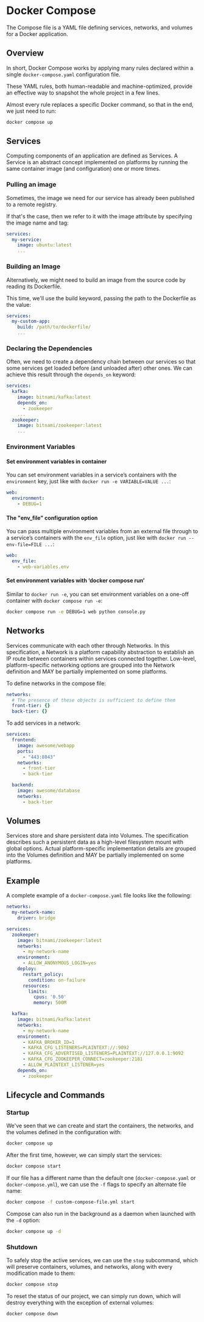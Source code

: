 # Docker Compose

The Compose file is a YAML file defining services, networks, and volumes for a Docker application.

## Overview

In short, Docker Compose works by applying many rules declared within a single `docker-compose.yaml` configuration file.

These YAML rules, both human-readable and machine-optimized, provide an effective way to snapshot the whole project in a few lines.

Almost every rule replaces a specific Docker command, so that in the end, we just need to run:

```bash
docker compose up
```

## Services

Computing components of an application are defined as Services. A Service is an abstract concept implemented on platforms by running the same container image (and configuration) one or more times.

### Pulling an image

Sometimes, the image we need for our service has already been published to a remote registry.

If that's the case, then we refer to it with the image attribute by specifying the image name and tag:

```yaml
services:
  my-service:
    image: ubuntu:latest
    ...
```

### Building an Image

Alternatively, we might need to build an image from the source code by reading its Dockerfile.

This time, we'll use the build keyword, passing the path to the Dockerfile as the value:

```yaml
services:
  my-custom-app:
    build: /path/to/dockerfile/
    ...
```

### Declaring the Dependencies

Often, we need to create a dependency chain between our services so that some services get loaded before (and unloaded after) other ones. We can achieve this result through the `depends_on` keyword:

```yaml
services:
  kafka:
    image: bitnami/kafka:latest
    depends_on:
      - zookeeper
    ...
  zookeeper:
    image: bitnami/zookeeper:latest
    ...
```

### Environment Variables

#### Set environment variables in container

You can set environment variables in a service’s containers with the `environment` key, just like with `docker run -e VARIABLE=VALUE ...`:

```yaml
web:
  environment:
    - DEBUG=1
```

#### The "env_file" configuration option

You can pass multiple environment variables from an external file through to a service’s containers with the `env_file` option, just like with `docker run --env-file=FILE ...`:

```yaml
web:
  env_file:
    - web-variables.env
```

#### Set environment variables with ‘docker compose run’

Similar to `docker run -e`, you can set environment variables on a one-off container with `docker compose run -e`:

```bash
docker compose run -e DEBUG=1 web python console.py
```

## Networks

Services communicate with each other through Networks. In this specification, a Network is a platform capability abstraction to establish an IP route between containers within services connected together. Low-level, platform-specific networking options are grouped into the Network definition and MAY be partially implemented on some platforms.

To define networks in the compose file:

```yaml
networks:
  # The presence of these objects is sufficient to define them
  front-tier: {}
  back-tier: {}
```

To add services in a network:

```yaml
services:
  frontend:
    image: awesome/webapp
    ports:
      - "443:8043"
    networks:
      - front-tier
      - back-tier

  backend:
    image: awesome/database
    networks:
      - back-tier
```

## Volumes

Services store and share persistent data into Volumes. The specification describes such a persistent data as a high-level filesystem mount with global options. Actual platform-specific implementation details are grouped into the Volumes definition and MAY be partially implemented on some platforms.

## Example

A complete example of a `docker-compose.yaml` file looks like the following:

```yaml
networks:
  my-network-name:
    driver: bridge

services:
  zookeeper:
    image: bitnami/zookeeper:latest
    networks:
      - my-network-name
    environment:
      - ALLOW_ANONYMOUS_LOGIN=yes
    deploy:
      restart_policy:
        condition: on-failure
      resources:
        limits:
          cpus: '0.50'
          memory: 500M

  kafka:
    image: bitnami/kafka:latest
    networks:
      - my-network-name
    environment:
      - KAFKA_BROKER_ID=1
      - KAFKA_CFG_LISTENERS=PLAINTEXT://:9092
      - KAFKA_CFG_ADVERTISED_LISTENERS=PLAINTEXT://127.0.0.1:9092
      - KAFKA_CFG_ZOOKEEPER_CONNECT=zookeeper:2181
      - ALLOW_PLAINTEXT_LISTENER=yes
    depends_on:
      - zookeeper
```

## Lifecycle and Commands

### Startup

We've seen that we can create and start the containers, the networks, and the volumes defined in the configuration with:

```bash
docker compose up
```

After the first time, however, we can simply start the services:

```bash
docker compose start
```

If our file has a different name than the default one (`docker-compose.yaml` or `docker-compose.yml`), we can use the `-f` flags to specify an alternate file name:

```bash
docker compose -f custom-compose-file.yml start
```

Compose can also run in the background as a daemon when launched with the `-d` option:

```bash
docker compose up -d
```

### Shutdown

To safely stop the active services, we can use the `stop` subcommand, which will preserve containers, volumes, and networks, along with every modification made to them:

```bash
docker compose stop
```

To reset the status of our project, we can simply run down, which will destroy everything with the exception of external volumes:

```bash
docker compose down
```
